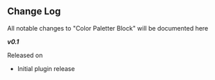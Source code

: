 **Change Log**
--------------

All notable changes to "Color Paletter Block" will be documented here


***v0.1***

Released on

 - Initial plugin release
